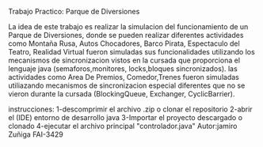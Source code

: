Trabajo Practico: Parque de Diversiones

La idea de este trabajo es realizar la simulacion del funcionamiento de un Parque de Diversiones, donde se pueden realizar diferentes actividades como
Montaña Rusa, Autos Chocadores, Barco Pirata, Espectaculo del Teatro, Realidad Virtual fueron simuladas sus funcionalidades utilizando los mecanismos de sincronizacion vistos en la cursada que proporciona el lenguaje java (semaforos,monitores, locks,bloques sincronizados).
las actividades como Area De Premios, Comedor,Trenes fueron simuladas utiliazando mecanismos de sincronizacion especial diferentes que no se vieron durante la cursada (BlockingQueue, Exchanger, CyclicBarrier).

instrucciones:
1-descomprimir el archivo .zip o clonar el repositorio
2-abrir el (IDE) entorno de desarrollo java 
3-Importar el proyecto descargado o clonado
4-ejecutar el archivo principal "controlador.java" 
Autor:jamiro Zuñiga FAI-3429